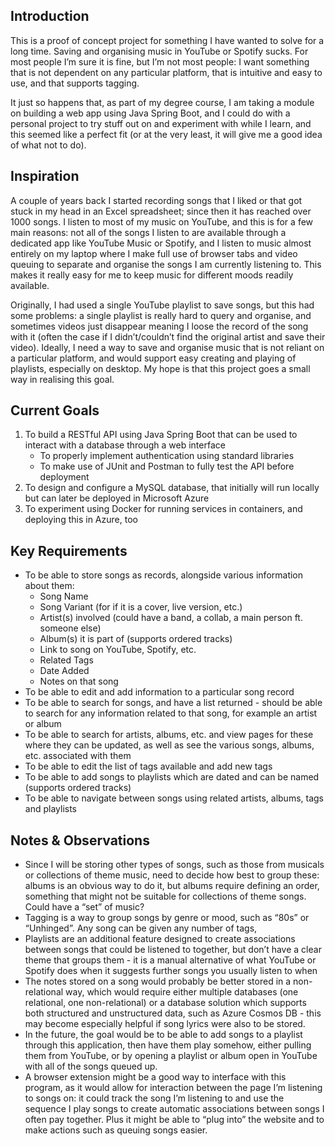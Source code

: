## Introduction

This is a proof of concept project for something I have wanted to solve for a long time. Saving and organising music in YouTube or Spotify sucks. For most people I’m sure it is fine, but I’m not most people: I want something that is not dependent on any particular platform, that is intuitive and easy to use, and that supports tagging.

It just so happens that, as part of my degree course, I am taking a module on building a web app using Java Spring Boot, and I could do with a personal project to try stuff out on and experiment with while I learn, and this seemed like a perfect fit (or at the very least, it will give me a good idea of what not to do).

## Inspiration

A couple of years back I started recording songs that I liked or that got stuck in my head in an Excel spreadsheet; since then it has reached over 1000 songs. I listen to most of my music on YouTube, and this is for a few main reasons: not all of the songs I listen to are available through a dedicated app like YouTube Music or Spotify, and I listen to music almost entirely on my laptop where I make full use of browser tabs and video queuing to separate and organise the songs I am currently listening to. This makes it really easy for me to keep music for different moods readily available.

Originally, I had used a single YouTube playlist to save songs, but this had some problems: a single playlist is really hard to query and organise, and sometimes videos just disappear meaning I loose the record of the song with it (often the case if I didn’t/couldn’t find the original artist and save their video). Ideally, I need a way to save and organise music that is not reliant on a particular platform, and would support easy creating and playing of playlists, especially on desktop. My hope is that this project goes a small way in realising this goal.

## Current Goals

1. To build a RESTful API using Java Spring Boot that can be used to interact with a database through a web interface
    - To properly implement authentication using standard libraries
    - To make use of JUnit and Postman to fully test the API before deployment
2. To design and configure a MySQL database, that initially will run locally but can later be deployed in Microsoft Azure
3. To experiment using Docker for running services in containers, and deploying this in Azure, too

## Key Requirements

- To be able to store songs as records, alongside various information about them:
    - Song Name
    - Song Variant (for if it is a cover, live version, etc.)
    - Artist(s) involved (could have a band, a collab, a main person ft. someone else)
    - Album(s) it is part of (supports ordered tracks)
    - Link to song on YouTube, Spotify, etc.
    - Related Tags
    - Date Added
    - Notes on that song
- To be able to edit and add information to a particular song record
- To be able to search for songs, and have a list returned - should be able to search for any information related to that song, for example an artist or album
- To be able to search for artists, albums, etc. and view pages for these where they can be updated, as well as see the various songs, albums, etc. associated with them
- To be able to edit the list of tags available and add new tags
- To be able to add songs to playlists which are dated and can be named (supports ordered tracks)
- To be able to navigate between songs using related artists, albums, tags and playlists

## Notes & Observations

- Since I will be storing other types of songs, such as those from musicals or collections of theme music, need to decide how best to group these: albums is an obvious way to do it, but albums require defining an order, something that might not be suitable for collections of theme songs. Could have a “set” of music?
- Tagging is a way to group songs by genre or mood, such as “80s” or “Unhinged”. Any song can be given any number of tags,
- Playlists are an additional feature designed to create associations between songs that could be listened to together, but don’t have a clear theme that groups them - it is a manual alternative of what YouTube or Spotify does when it suggests further songs you usually listen to when
- The notes stored on a song would probably be better stored in a non-relational way, which would require either multiple databases (one relational, one non-relational) or a database solution which supports both structured and unstructured data, such as Azure Cosmos DB - this may become especially helpful if song lyrics were also to be stored.
- In the future, the goal would be to be able to add songs to a playlist through this application, then have them play somehow, either pulling them from YouTube, or by opening a playlist or album open in YouTube with all of the songs queued up.
- A browser extension might be a good way to interface with this program, as it would allow for interaction between the page I’m listening to songs on: it could track the song I’m listening to and use the sequence I play songs to create automatic associations between songs I often pay together. Plus it might be able to “plug into” the website and to make actions such as queuing songs easier.
